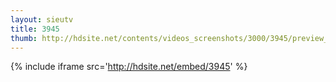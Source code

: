 ```yaml
---
layout: sieutv
title: 3945
thumb: http://hdsite.net/contents/videos_screenshots/3000/3945/preview_360p.mp4.jpg
---
```

{% include iframe src='http://hdsite.net/embed/3945' %}
 
